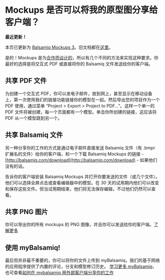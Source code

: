 # Mockups 是否可以将我的原型图分享给客户端？

**最近更新！**

本页已更新为 [Balsamiq Mockups 3](http://balsamiq.com/products/mockups)。旧文档都在[这里](http://media.balsamiq.com/files/Balsamiq_Mockups_v1-v2_Docs.pdf)。  

是的！Mockups 是为[合作而设计的](http://balsamiq.com/products/mockups/#collaboration)，所以有几个不同的方法来实现这种要求。你最好的选择是将交互式 PDF 或直接将你的 Balsamiq 文件发送给你的客户端。 

## 共享 PDF 文件

为创建一个交互式 PDF，你可以发电子邮件，放到网上，甚至显示在移动设备上，第一次使用我们的链接功能链接你的模型在一起。然后导出您的项目作为一个 PDF 使用，通过菜单 “Project > Export > Project to PDF...”。这样一个单一的 PDF 文件将被创建，每一个页面都有一个模型。单击你所创建的链接，这应该将 PDF 从一个模型跳到另一个。

## 共享 Balsamiq 文件  

另一种分享你的工作的方式是通过电子邮件直接发送 Balsamiq 文件（有 .bmpr 扩展名的文件）给你的客户端，和一个下载 Balsamiq Mockups 的链接 - [http://balsamiq.com/download](http://balsamiq.com/download) - 如果他们没有的话。

告诉你的客户端安装 Balsamiq Mockups 并打开你要发送的文件（或几个文件）。他们可以选择全屏点击或查看编辑器中的模型。在 30 天的试用期内他们可以改变和保存这些文件。但当试用期结束，他们将无法保存编辑，不过他们仍然可以查看。  

## 共享 PNG 图片
你可以导出你的所有 mockups 的 PNG 图像，并且你可以发送给你的客户端。[了解更多](http://support.balsamiq.com/customer/portal/articles/111730#exportimage)

## 使用 myBalsamiq! 

最后但并非最不重要的，你可以将你的文件上传到 myBalsamiq，我们的基于网络的应用程序提供了内置的评论，分支和模型修订历史。
[学习更多 myBalsamiq](http://balsamiq.com/products/mockups/mybalsamiq)，也可查看[如何在 mybalsamiq 用外部客户端分享你的工作](http://support.balsamiq.com/customer/portal/articles/235574)
